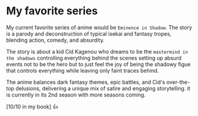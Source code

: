 # My favorite series 

My current favorite series of anime would be `Eminence in Shadow`.
The story is a parody and deconstruction of typical isekai and fantasy tropes, blending action, comedy, and absurdity.

The story is about a kid Cid Kagenou who dreams to be the `mastermind in the shadows` controlling everything behind the scenes setting up absurd events
not to be the hero but to just feel the joy of being the shadowy figue that controls everything while leaving only faint traces behind.

The anime balances dark fantasy themes, epic battles, and Cid's over-the-top delusions, delivering a unique mix of satire and engaging storytelling.
it is currently in its 2nd season with more seasons coming.

[10/10 in my book] :thumbsup:
